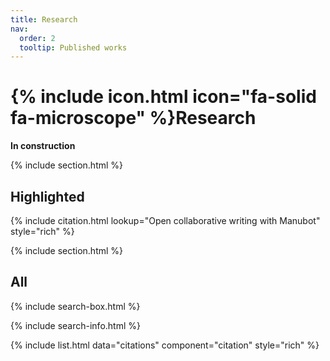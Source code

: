 ```yaml
---
title: Research
nav:
  order: 2
  tooltip: Published works
---
```


# {% include icon.html icon="fa-solid fa-microscope" %}Research

**In construction**

{% include section.html %}

## Highlighted

{% include citation.html lookup="Open collaborative writing with Manubot" style="rich" %}

{% include section.html %}

## All

{% include search-box.html %}

{% include search-info.html %}

{% include list.html data="citations" component="citation" style="rich" %}
